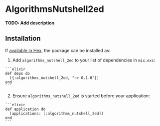 # AlgorithmsNutshell2ed

**TODO: Add description**

## Installation

If [available in Hex](https://hex.pm/docs/publish), the package can be installed as:

  1. Add `algorithms_nutshell_2ed` to your list of dependencies in `mix.exs`:

    ```elixir
    def deps do
      [{:algorithms_nutshell_2ed, "~> 0.1.0"}]
    end
    ```

  2. Ensure `algorithms_nutshell_2ed` is started before your application:

    ```elixir
    def application do
      [applications: [:algorithms_nutshell_2ed]]
    end
    ```

